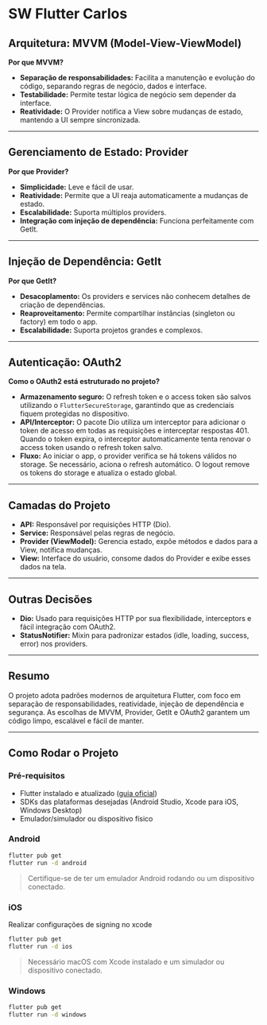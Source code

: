 # SW Flutter Carlos

## Arquitetura: MVVM (Model-View-ViewModel)

**Por que MVVM?**
- **Separação de responsabilidades:** Facilita a manutenção e evolução do código, separando regras de negócio, dados e interface.
- **Testabilidade:** Permite testar lógica de negócio sem depender da interface.
- **Reatividade:** O Provider notifica a View sobre mudanças de estado, mantendo a UI sempre sincronizada.

---

## Gerenciamento de Estado: Provider

**Por que Provider?**
- **Simplicidade:** Leve e fácil de usar.
- **Reatividade:** Permite que a UI reaja automaticamente a mudanças de estado.
- **Escalabilidade:** Suporta múltiplos providers.
- **Integração com injeção de dependência:** Funciona perfeitamente com GetIt.

---

## Injeção de Dependência: GetIt

**Por que GetIt?**
- **Desacoplamento:** Os providers e services não conhecem detalhes de criação de dependências.
- **Reaproveitamento:** Permite compartilhar instâncias (singleton ou factory) em todo o app.
- **Escalabilidade:** Suporta projetos grandes e complexos.

---

## Autenticação: OAuth2
**Como o OAuth2 está estruturado no projeto?**

- **Armazenamento seguro:** O refresh token e o access token são salvos utilizando o `FlutterSecureStorage`, garantindo que as credenciais fiquem protegidas no dispositivo.
- **API/Interceptor:** O pacote Dio utiliza um interceptor para adicionar o token de acesso em todas as requisições e interceptar respostas 401. Quando o token expira, o interceptor automaticamente tenta renovar o access token usando o refresh token salvo.
- **Fluxo:** Ao iniciar o app, o provider verifica se há tokens válidos no storage. Se necessário, aciona o refresh automático. O logout remove os tokens do storage e atualiza o estado global.

---

## Camadas do Projeto

- **API:** Responsável por requisições HTTP (Dio).
- **Service:** Responsável pelas regras de negócio.
- **Provider (ViewModel):** Gerencia estado, expõe métodos e dados para a View, notifica mudanças.
- **View:** Interface do usuário, consome dados do Provider e exibe esses dados na tela.

---

## Outras Decisões

- **Dio:** Usado para requisições HTTP por sua flexibilidade, interceptors e fácil integração com OAuth2.
- **StatusNotifier:** Mixin para padronizar estados (idle, loading, success, error) nos providers.

---

## Resumo

O projeto adota padrões modernos de arquitetura Flutter, com foco em separação de responsabilidades, reatividade, injeção de dependência e segurança. As escolhas de MVVM, Provider, GetIt e OAuth2 garantem um código limpo, escalável e fácil de manter.

---

## Como Rodar o Projeto

### Pré-requisitos
- Flutter instalado e atualizado ([guia oficial](https://docs.flutter.dev/get-started/install))
- SDKs das plataformas desejadas (Android Studio, Xcode para iOS, Windows Desktop)
- Emulador/simulador ou dispositivo físico

### Android
```bash
flutter pub get
flutter run -d android
```
> Certifique-se de ter um emulador Android rodando ou um dispositivo conectado.

### iOS
Realizar configurações de signing no xcode
```bash
flutter pub get
flutter run -d ios
```
> Necessário macOS com Xcode instalado e um simulador ou dispositivo conectado.

### Windows
```bash
flutter pub get
flutter run -d windows
```

